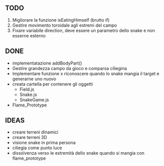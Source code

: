 ## TODO
1. Migliorare la funzione isEatingHimself (brutto if)
2. Gestire movimento toroidale agli estremi del campo
3. Fixare variabile direction, deve essere un parametro dello snake e non esserne esterno

## DONE
- implementatazione addBodyPart()
- Gestire grandezza campo da gioco e comparsa ciliegina
- Implementare funzione x riconoscere quando lo snake mangia il target e generarne uno nuovo
- creata cartella per contenere gli oggetti
	- Field.js
	- Snake.js
	- SnakeGame.js
- Flame_Prototype

## IDEAS
- creare terreni dinamici
- creare terreni 3D
- visione snake in prima persona
- ciliegia come punto luce
- dissolvenza verso le estremità dello snake quando si mangia con flame_prototype
